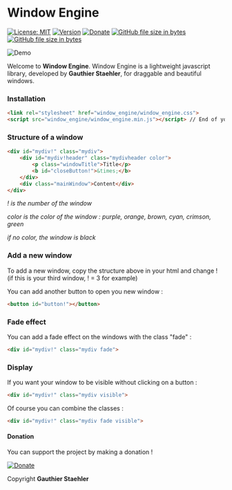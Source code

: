 # Window Engine

[![License: MIT](https://img.shields.io/github/license/GStaehler/Window-Engine.svg?color=brightgreen&label=License)](https://github.com/GStaehler/Window-Engine/blob/master/LICENSE)
[![Version](https://img.shields.io/github/release/GStaehler/Window-Engine.svg?color=Brightgreen&label=Version)](https://github.com/GStaehler/Window-Engine/releases)
[![Donate](https://img.shields.io/badge/Donate-PayPal-Brightgreen.svg)](https://www.paypal.me/GauthierStaehler)
[![GitHub file size in bytes](https://img.shields.io/github/size/GStaehler/Window_Engine/window_engine/window_engine.min.js.svg?color=green&label=window_engine.min.js)](https://github.com/GStaehler/Window-Engine/blob/master/window_engine/window_engine.min.js)
[![GitHub file size in bytes](https://img.shields.io/github/size/GStaehler/Window_Engine/window_engine/window_engine.css.svg?color=green&label=window_engine.css)](https://github.com/GStaehler/Window-Engine/blob/master/window_engine/window_engine.css)

![Demo](https://gstaehler.github.io/window_engine/window.png)

Welcome to **Window Engine**.  Window Engine is a lightweight javascript library, developed by **Gauthier Staehler**, for draggable and beautiful windows.

### Installation

```html
<link rel="stylesheet" href="window_engine/window_engine.css">
<script src="window_engine/window_engine.min.js"></script> // End of your file
```

### Structure of a window

```html
<div id="mydiv!" class="mydiv">
	<div id="mydiv!header" class="mydivheader color">
		<p class="windowTitle">Title</p>
		<b id="closeButton!">&times;</b>
	</div>
	<div class="mainWindow">Content</div>
</div>
```
*! is the number of the window*

*color is the color of the window : purple, orange, brown, cyan, crimson, green*

*if no color, the window is black*

### Add a new window

To add a new window, copy the structure above in your html and change ! (if this is your third window, ! = 3 for example)

You can add another button to open you new window :

```html
<button id="button!"></button>
```

### Fade effect

You can add a fade effect on the windows with the class "fade" :

```html
<div id="mydiv!" class="mydiv fade">
```

### Display

If you want your window to be visible without clicking on a button :

```html
<div id="mydiv!" class="mydiv visible">
```

Of course you can combine the classes :

```html
<div id="mydiv!" class="mydiv fade visible">
```

#### Donation

You can support the project by making a donation !

[![Donate](https://img.shields.io/badge/Donate-PayPal-Brightgreen.svg)](https://www.paypal.me/GauthierStaehler)

Copyright **Gauthier Staehler**